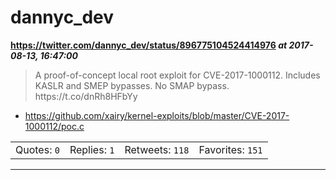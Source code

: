 # dannyc_dev
**https://twitter.com/dannyc_dev/status/896775104524414976 _at 2017-08-13, 16:47:00_**
<blockquote>
A proof-of-concept local root exploit for CVE-2017-1000112.
Includes KASLR and SMEP bypasses. No SMAP bypass. https://t.co/dnRh8HFbYy
</blockquote>

* https://github.com/xairy/kernel-exploits/blob/master/CVE-2017-1000112/poc.c

<table><tr>
<td>Quotes: <code>0</code></td>
<td>Replies: <code>1</code></td>
<td>Retweets: <code>118</code></td>
<td>Favorites: <code>151</code></td>
</tr></table>

---

